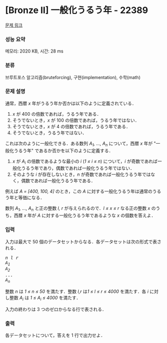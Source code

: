# [Bronze II] 一般化うるう年 - 22389 

[문제 링크](https://www.acmicpc.net/problem/22389) 

### 성능 요약

메모리: 2020 KB, 시간: 28 ms

### 분류

브루트포스 알고리즘(bruteforcing), 구현(implementation), 수학(math)

### 문제 설명

<p>通常，西暦 <i>x</i> 年がうるう年か否かは以下のように定義されている．</p>

<ol>
	<li><i>x</i> が 400 の倍数であれば，うるう年である．</li>
	<li>そうでないとき，<i>x</i> が 100 の倍数であれば，うるう年ではない．</li>
	<li>そうでないとき，<i>x</i> が 4 の倍数であれば，うるう年である．</li>
	<li>そうでないとき，うるう年ではない．</li>
</ol>

<p>これは次のように一般化できる．ある数列 <i>A<sub>1</sub>, ..., A<sub>n</sub></i> について，西暦 <i>x</i> 年が "一般化うるう年" であるか否かを以下のように定義する．</p>

<ol>
	<li><i>x</i> が <i>A<sub>i</sub></i> の倍数であるような最小の <i>i</i> (<i>1 ≤ i ≤ n</i>) について，<i>i</i> が奇数であれば一般化うるう年であり，偶数であれば一般化うるう年ではない．</li>
	<li>そのような <i>i</i> が存在しないとき，<i>n</i> が奇数であれば一般化うるう年ではなく，偶数であれば一般化うるう年である．</li>
</ol>

<p>例えば <i>A = [400, 100, 4]</i> のとき，この <i>A</i> に対する一般化うるう年は通常のうるう年と等価になる．</p>

<p>数列 <i>A<sub>1</sub>, ..., A<sub>n</sub></i> と正の整数 <i>l, r</i> が与えられるので．<i>l ≤ x ≤ r</i> なる正の整数 <i>x</i> のうち，西暦 <i>x</i> 年が <i>A</i> に対する一般化うるう年であるような <i>x</i> の個数を答えよ．</p>

### 입력 

 <p>入力は最大で 50 個のデータセットからなる．各データセットは次の形式で表される．</p>

<pre><i>n</i> <i>l</i> <i>r</i>
<i>A<sub>1</sub></i>
<i>A<sub>2</sub></i>
<i>...</i>
<i>A<sub>n</sub></i></pre>

<p>整数 <i>n</i> は <i>1 ≤ n ≤ 50</i> を満たす．整数 <i>l,r</i> は<i>1 ≤ l ≤ r ≤ 4000</i> を満たす．各 <i>i</i> に対し整数 <i>A<sub>i</sub></i> は <i>1 ≤ A<sub>i</sub> ≤ 4000</i> を満たす．</p>

<p>入力の終わりは 3 つのゼロからなる行で表される．</p>

### 출력 

 <p>各データセットについて，答えを 1 行で出力せよ．</p>

